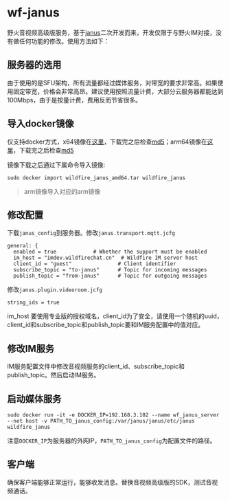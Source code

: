 # wf-janus
野火音视频高级版服务，基于[janus](https://github.com/meetecho/janus-gateway)二次开发而来，开发仅限于与野火IM对接，没有做任何功能的修改。使用方法如下：

## 服务器的选用
由于使用的是SFU架构，所有流量都经过媒体服务，对带宽的要求非常高。如果使用固定带宽，价格会非常高昂。建议使用按照流量计费，大部分云服务器都能达到100Mbps，由于是按量计费，费用反而节省很多。

## 导入docker镜像
仅支持docker方式，x64镜像在[这里](https://static.wildfirechat.cn/wildfire_janus_amd64.tar)，下载完之后检查[md5](https://static.wildfirechat.cn/wildfire_janus_amd64.md5)；arm64镜像在[这里](https://static.wildfirechat.cn/wildfire_janus_arm64.tar)，下载完之后检查[md5](https://static.wildfirechat.cn/wildfire_janus_arm64.md5)

镜像下载之后通过下属命令导入镜像:
```
sudo docker import wildfire_janus_amd64.tar wildfire_janus
```
> arm镜像导入对应的arm镜像

## 修改配置
下载```janus_config```到服务器。修改```janus.transport.mqtt.jcfg```
```
general: {
  enabled = true            # Whether the support must be enabled
  im_host = "imdev.wildfirechat.cn"  # Wildfire IM server host
  client_id = "guest"				# Client identifier
  subscribe_topic = "to-janus"		# Topic for incoming messages
  publish_topic = "from-janus"		# Topic for outgoing messages

```

修改```janus.plugin.videoroom.jcfg```
```
string_ids = true

```

im_host 要使用专业版的授权域名，client_id为了安全，请使用一个随机的uuid，client_id和subscribe_topic和publish_topic要和IM服务配置中的值对应。


## 修改IM服务
IM服务配置文件中修改音视频服务的client_id、subscribe_topic和publish_topic。然后启动IM服务。

## 启动媒体服务
```
sudo docker run -it -e DOCKER_IP=192.168.3.102 --name wf_janus_server --net host -v PATH_TO_janus_config:/var/janus/janus/etc/janus wildfire_janus
```
注意```DOCKER_IP```为服务器的外网IP，```PATH_TO_janus_config```为配置文件的路径。

## 客户端
确保客户端能够正常运行，能够收发消息。替换音视频高级版的SDK，测试音视频通话。

